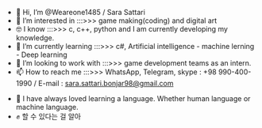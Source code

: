 - 👋 Hi, I’m @Weareone1485 / Sara Sattari
- 👀 I’m interested in :::>>> game making(coding) and digital art 
- 🤓 I know :::>>> c, c++, python and I am currently developing my knowledge.
- 🌱 I’m currently learning :::>>> c#, Artificial intelligence - machine lerning - Deep learning 
- 💞️ I’m looking to work with :::>>> game development teams as an intern.
- 📫 How to reach me :::>>> WhatsApp, Telegram, skype : +98 990-400-1990 / E-mail : sara.sattari.bonjar98@gmail.com
+ 💜 I have always loved learning a language. Whether human language or machine language.
+ ✊ 할 수 있다는 걸 알아



<!---
Weareone1485/sara sattari is a ✨ special ✨ repository because its `README.md` (this file) appears on your GitHub profile.
You can click the Preview link to take a look at your changes.
--->
